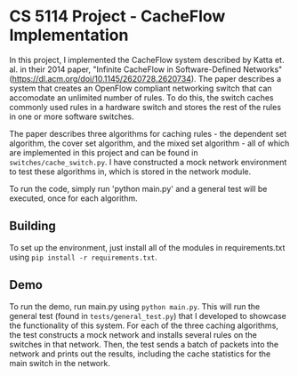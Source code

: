 # CS 5114 Project - CacheFlow Implementation

In this project, I implemented the CacheFlow system described by Katta et. al. in their 2014 paper, "Infinite CacheFlow in Software-Defined Networks" (https://dl.acm.org/doi/10.1145/2620728.2620734). The paper describes a system that creates an OpenFlow compliant networking switch that can accomodate an unlimited number of rules. To do this, the switch caches commonly used rules in a hardware switch and stores the rest of the rules in one or more software switches.

The paper describes three algorithms for caching rules - the dependent set algorithm, the cover set algorithm, and the mixed set algorithm - all of which are implemented in this project and can be found in `switches/cache_switch.py`. I have constructed a mock network environment to test these algorithms in, which is stored in the network module.

To run the code, simply run 'python main.py' and a general test will be executed, once for each algorithm.

## Building

To set up the environment, just install all of the modules in requirements.txt using `pip install -r requirements.txt`.

## Demo

To run the demo, run main.py using `python main.py`. This will run the general test (found in `tests/general_test.py`) that I developed to showcase the functionality of this system. For each of the three caching algorithms, the test constructs a mock network and installs several rules on the switches in that network. Then, the test sends a batch of packets into the network and prints out the results, including the cache statistics for the main switch in the network.
